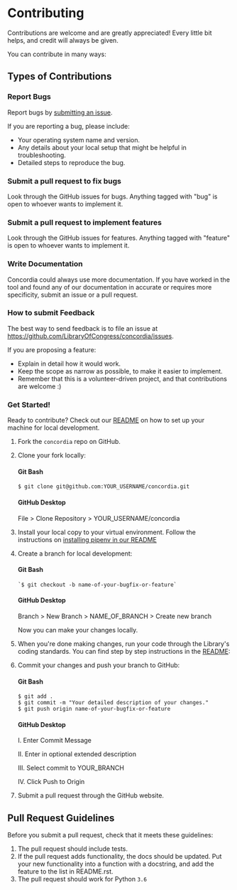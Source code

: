 # Contributing

Contributions are welcome and are greatly appreciated! Every little bit helps, and credit will always be given.

You can contribute in many ways:

## Types of Contributions

### Report Bugs

Report bugs by [submitting an issue](https://github.com/LibraryOfCongress/concordia/issues).

If you are reporting a bug, please include:

* Your operating system name and version.
* Any details about your local setup that might be helpful in troubleshooting.
* Detailed steps to reproduce the bug.

### Submit a pull request to fix bugs

Look through the GitHub issues for bugs. Anything tagged with "bug" is open to whoever wants to implement it.

### Submit a pull request to implement features

Look through the GitHub issues for features. Anything tagged with "feature" is open to whoever wants to implement it.

### Write Documentation


Concordia could always use more documentation. If you have worked in the tool and found any of our documentation in accurate or requires more specificity, submit an issue or a pull request. 

### How to submit Feedback


The best way to send feedback is to file an issue at https://github.com/LibraryOfCongress/concordia/issues.

If you are proposing a feature:

* Explain in detail how it would work.
* Keep the scope as narrow as possible, to make it easier to implement.
* Remember that this is a volunteer-driven project, and that contributions
  are welcome :)

### Get Started!

Ready to contribute? Check out our [README](https://github.com/LibraryOfCongress/concordia#concordia) on how to set up your machine for local development.

1. Fork the `concordia` repo on GitHub.
2. Clone your fork locally:
    
    #### Git Bash ####
    ```
    $ git clone git@github.com:YOUR_USERNAME/concordia.git
    ```
    #### GitHub Desktop ####
    
    File > Clone Repository > YOUR_USERNAME/concordia

3. Install your local copy to your virtual environment. Follow the instructions on [installing pipenv in our README](https://github.com/LibraryOfCongress/concordia/blob/2b211d3054fb681edb28adfab37928ad80ff859c/README.rst#serve)

4. Create a branch for local development:
    
    #### Git Bash ####
    ```
   `$ git checkout -b name-of-your-bugfix-or-feature`
    ```
    #### GitHub Desktop ####
    
    Branch > New Branch > NAME_OF_BRANCH > Create new branch
    
   Now you can make your changes locally.

5. When you're done making changes, run your code through the Library's coding standards. You can find step by step instructions in the [README](https://github.com/LibraryOfCongress/concordia#code-quality):

6. Commit your changes and push your branch to GitHub:
    
    #### Git Bash ####
    ```
    $ git add .
    $ git commit -m "Your detailed description of your changes."
    $ git push origin name-of-your-bugfix-or-feature
    ```
    #### GitHub Desktop
    I. Enter Commit Message
    
    II. Enter in optional extended description
    
    III. Select commit to YOUR_BRANCH
    
    IV. Click Push to Origin

7. Submit a pull request through the GitHub website.

Pull Request Guidelines
-----------------------

Before you submit a pull request, check that it meets these guidelines:

1. The pull request should include tests.
2. If the pull request adds functionality, the docs should be updated. Put
   your new functionality into a function with a docstring, and add the
   feature to the list in README.rst.
3. The pull request should work for Python `3.6`
